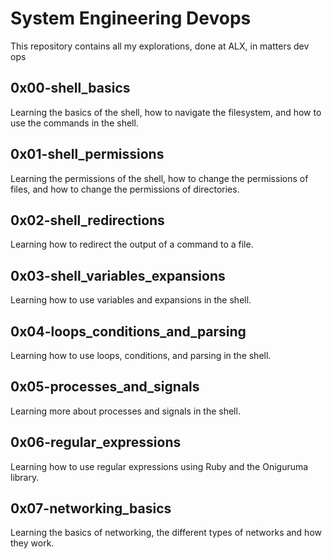 # System Engineering Devops

This repository contains all my explorations, done at ALX, in matters dev ops

## 0x00-shell_basics

Learning the basics of the shell, how to navigate the filesystem, and how to use the commands in the shell.

## 0x01-shell_permissions

Learning the permissions of the shell, how to change the permissions of files, and how to change the permissions of directories.

## 0x02-shell_redirections

Learning how to redirect the output of a command to a file.

## 0x03-shell_variables_expansions

Learning how to use variables and expansions in the shell.

## 0x04-loops_conditions_and_parsing

Learning how to use loops, conditions, and parsing in the shell.

## 0x05-processes_and_signals

Learning more about processes and signals in the shell.

## 0x06-regular_expressions

Learning how to use regular expressions using Ruby and the Oniguruma library.

## 0x07-networking_basics

Learning the basics of networking, the different types of networks and how they work.
